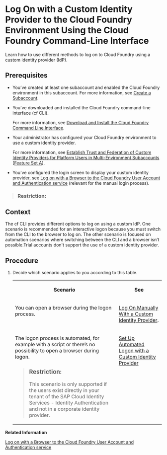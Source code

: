 <!-- loiod477618e861c48d2976e03f9b6a3cfe8 -->

# Log On with a Custom Identity Provider to the Cloud Foundry Environment Using the Cloud Foundry Command-Line Interface

Learn how to use different methods to log on to Cloud Foundry using a custom identity provider \(IdP\).



<a name="loiod477618e861c48d2976e03f9b6a3cfe8__prereq_ifq_vn3_jlb"/>

## Prerequisites

-   You’ve created at least one subaccount and enabled the Cloud Foundry environment in this subaccount. For more information, see [Create a Subaccount](create-a-subaccount-05280a1.md).

-   You've downloaded and installed the Cloud Foundry command-line interface \(cf CLI\).

    For more information, see [Download and Install the Cloud Foundry Command Line Interface](download-and-install-the-cloud-foundry-command-line-interface-4ef907a.md).

-   Your administrator has configured your Cloud Foundry environment to use a custom identity provider.

    For more information, see [Establish Trust and Federation of Custom Identity Providers for Platform Users in Multi-Environment Subaccounts \[Feature Set A\]](establish-trust-and-federation-of-custom-identity-providers-for-platform-users-in-multi-8600afb.md).

-   You've configured the login screen to display your custom identity provider, see [Log on with a Browser to the Cloud Foundry User Account and Authentication service](log-on-with-a-browser-to-the-cloud-foundry-user-account-and-authentication-service-7eb0943.md) \(relevant for the manual login process\).


> ### Restriction:  



<a name="loiod477618e861c48d2976e03f9b6a3cfe8__context_cxm_sqx_1mb"/>

## Context

The cf CLI provides different options to log on using a custom IdP. One scenario is recommended for an interactive logon because you must switch from the CLI to the browser to log on. The other scenario is focused on automation scenarios where switching between the CLI and a browser isn’t possible.Trial accounts don't support the use of a custom identity provider.



<a name="loiod477618e861c48d2976e03f9b6a3cfe8__steps_jd3_dd3_jlb"/>

## Procedure

1.  Decide which scenario applies to you according to this table.


    <table>
    <tr>
    <th valign="top">

    Scenario


    
    </th>
    <th valign="top">

    See


    
    </th>
    </tr>
    <tr>
    <td valign="top">

    You can open a browser during the logon process.


    
    </td>
    <td valign="top">

     [Log On Manually With a Custom Identity Provider](log-on-manually-with-a-custom-identity-provider-e1009b4.md).


    
    </td>
    </tr>
    <tr>
    <td valign="top">

    The logon process is automated, for example with a script or there’s no possibility to open a browser during logon.

    > ### Restriction:  
    > This scenario is only supported if the users exist directly in your tenant of the SAP Cloud Identity Services - Identity Authentication and not in a corporate identity provider.


    
    </td>
    <td valign="top">

     [Set Up Automated Logon with a Custom Identity Provider](set-up-automated-logon-with-a-custom-identity-provider-98ec56a.md) 


    
    </td>
    </tr>
    </table>
    

**Related Information**  


[Log on with a Browser to the Cloud Foundry User Account and Authentication service](log-on-with-a-browser-to-the-cloud-foundry-user-account-and-authentication-service-7eb0943.md "Platform users of the Cloud Foundry environment have the option to log on with a custom identity provider or the default identity provider.")

